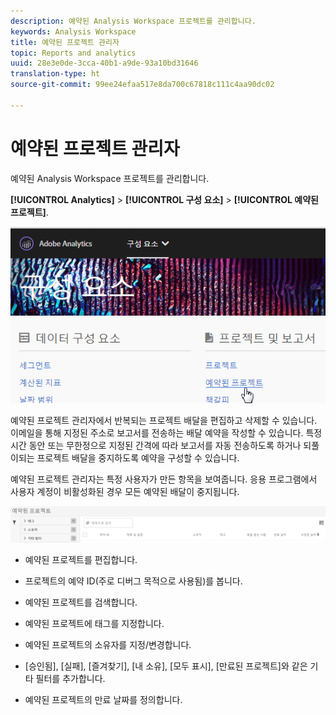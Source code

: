 ```yaml
---
description: 예약된 Analysis Workspace 프로젝트를 관리합니다.
keywords: Analysis Workspace
title: 예약된 프로젝트 관리자
topic: Reports and analytics
uuid: 28e3e0de-3cca-40b1-a9de-93a10bd31646
translation-type: ht
source-git-commit: 99ee24efaa517e8da700c67818c111c4aa90dc02

---
```



# 예약된 프로젝트 관리자

예약된 Analysis Workspace 프로젝트를 관리합니다.

**[!UICONTROL Analytics]** > **[!UICONTROL 구성 요소]** > **[!UICONTROL 예약된 프로젝트]**.

![](assets/components-scheduled-projects.png)

예약된 프로젝트 관리자에서 반복되는 프로젝트 배달을 편집하고 삭제할 수 있습니다. 이메일을 통해 지정된 주소로 보고서를 전송하는 배달 예약을 작성할 수 있습니다. 특정 시간 동안 또는 무한정으로 지정된 간격에 따라 보고서를 자동 전송하도록 하거나 되풀이되는 프로젝트 배달을 중지하도록 예약을 구성할 수 있습니다.

예약된 프로젝트 관리자는 특정 사용자가 만든 항목을 보여줍니다. 응용 프로그램에서 사용자 계정이 비활성화된 경우 모든 예약된 배달이 중지됩니다.

![](assets/scheduled-projects.png)

* 예약된 프로젝트를 편집합니다.
* 프로젝트의 예약 ID(주로 디버그 목적으로 사용됨)를 봅니다.
* 예약된 프로젝트를 검색합니다.
* 예약된 프로젝트에 태그를 지정합니다.
* 예약된 프로젝트의 소유자를 지정/변경합니다.
* [승인됨], [실패], [즐겨찾기], [내 소유], [모두 표시], [만료된 프로젝트]와 같은 기타 필터를 추가합니다.

* 예약된 프로젝트의 만료 날짜를 정의합니다.

